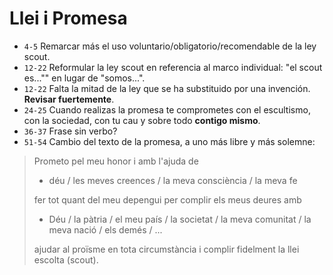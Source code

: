 # Llei i Promesa

* `4-5` Remarcar más el uso voluntario/obligatorio/recomendable de la ley scout.
* `12-22` Reformular la ley scout en referencia al marco individual: "el scout es..."" en lugar de "somos...".
* `12-22` Falta la mitad de la ley que se ha substituido por una invención. **Revisar fuertemente**.
* `24-25` Cuando realizas la promesa te comprometes con el escultismo, con la sociedad, con tu cau y sobre todo **contigo mismo**.
* `36-37` Frase sin verbo?
* `51-54` Cambio del texto de la promesa, a uno más libre y más solemne:

> Prometo pel meu honor i amb l'ajuda de
> * déu / les meves creences / la meva consciència / la meva fe
>
> fer tot quant del meu depengui per complir els meus deures amb
> * Déu / la pàtria / el meu país / la societat / la meva comunitat / la meva nació / els demés / ...
>
> ajudar al proïsme en tota circumstància i complir fidelment la llei escolta (scout).
